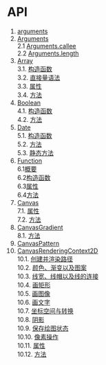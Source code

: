 # API

1. [arguments](./arguments.md#arguments)    
2. [Arguments](./arguments.md#arguments-1)    
 2.1 [Arguments.callee](./arguments.md#argumentscallee)    
 2.2 [Arguments.length](./arguments.md#argumentslength)    
3. [Array](./Array.md#array)    
 3.1. [构造函数](./Array.md#构造函数)    
 3.2. [直接量语法](./Array.md#直接量语法)    
 3.3. [属性](./Array.md#属性)    
 3.4. [方法](./Array.md#方法)    
4. [Boolean](./Boolean.md#boolean)    
 4.1. [构造函数](./Boolean.md#构造函数)    
 4.2. [方法](./Boolean.md#方法)    
5. [Date](./Date.md#date)    
 5.1. [构造函数](./Date.md#构造函数)    
 5.2. [方法](./Date.md#方法)    
 5.3. [静态方法](./Date.md#静态方法)    
6. [Function](./Function.md#function)    
 6.1[概要](./Function.md#概要)    
 6.2[构造函数](./Function.md#构造函数)    
 6.3[属性](./Function.md#属性)    
 6.4[方法](./Function.md#方法)    
7. [Canvas](./Canvas.md#canvas)    
 7.1. [属性](./Canvas.md#canvas的属性)    
 7.2. [方法](./Canvas.md#canvas的方法)    
8. [CanvasGradient](./Canvas.md#canvasgradient)    
 8.1. [方法](./Canvas.md#canvasgradient的方法)    
9. [CanvasPattern](./Canvas.md#canvaspattern)    
10. [CanvasRenderingContext2D](./Canvas.md#canvasrenderingcontext2d)    
 10.1. [创建并渲染路径](./Canvas.md#创建并渲染路径)    
 10.2. [颜色、渐变以及图案](./Canvas.md#颜色渐变以及图案)    
 10.3. [线宽、线帽以及线的连接](./Canvas.md#线宽线帽以及线的连接)    
 10.4. [画矩形](./Canvas.md#画矩形)    
 10.5. [画图像](./Canvas.md#画图像)    
 10.6. [画文字](./Canvas.md#画文字)    
 10.7. [坐标空间与转换](./Canvas.md#坐标空间与转换)    
 10.8. [阴影](./Canvas.md#阴影)    
 10.9. [保存绘图状态](./Canvas.md#保存绘图状态)    
 10.10. [像素操作](./Canvas.md#像素操作)    
 10.11. [属性](./Canvas.md#canvasrenderingcontext2d-属性)    
 10.12. [方法](./Canvas.md#canvasrenderingcontext2d-方法)    
